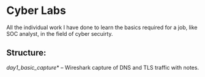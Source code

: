 # Cyber Labs
All the individual work I have done to learn the basics required for a job, like SOC analyst, in the field of cyber secuirty.

## Structure:
*day1_basic_capture** – Wireshark capture of DNS and TLS traffic with notes.
